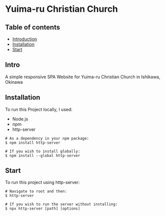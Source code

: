 # Yuima-ru Christian Church

## Table of contents
* [Introduction](#Intro)
* [Installation](#Installation)
* [Start](#Start)

## Intro
A simple responsive SPA Website for Yuima-ru Christian Church in Ishikawa, Okinawa

## Installation
To run this Project locally, I used:
* Node.js
* npm
* http-server
  
```
# As a dependency in your npm package:
$ npm install http-server

# If you wish to install globally:
$ npm install --global http-server

```
	
## Start
To run this project using http-server:

```
# Navigate to root and then:
$ http-server

# If you wish to run the server without installing:
$ npx http-server [path] [options]
```
